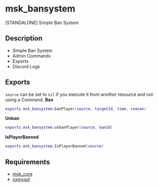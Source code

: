 # msk_bansystem
[STANDALONE] Simple Ban System

## Description
* Simple Ban System
* Admin Commands
* Exports
* Discord Logs

## Exports
`source` can be set to `nil` if you execute it from another resource and not using a Command.
**Ban**
```lua
exports.msk_bansystem:banPlayer(source, targetId, time, reason)
```
**Unban**
```lua
exports.msk_bansystem:unbanPlayer(source, banId)
```
**IsPlayerBanned**
```lua
exports.msk_bansystem:IsPlayerBanned(source)
```

## Requirements
* [msk_core](https://github.com/MSK-Scripts/msk_core)
* [oxmysql](https://github.com/overextended/oxmysql)